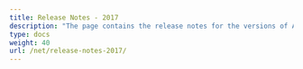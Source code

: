 ```yaml
---
title: Release Notes - 2017
description: "The page contains the release notes for the versions of Aspose.Tasks for .NET released in 2017."
type: docs
weight: 40
url: /net/release-notes-2017/
---
```



